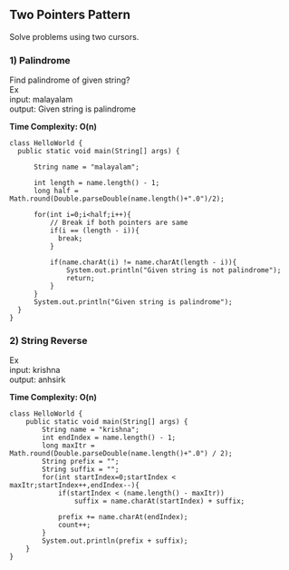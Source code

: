 ## Two Pointers Pattern
Solve problems using two cursors.

### 1) Palindrome<br>
Find palindrome of given string?<br>
Ex<br>
input: malayalam<br>
output: Given string is palindrome<br>

<b>Time Complexity: O(n)</b>

```
class HelloWorld {
  public static void main(String[] args) {
      
      String name = "malayalam";
      
      int length = name.length() - 1;
      long half = Math.round(Double.parseDouble(name.length()+".0")/2);
      
      for(int i=0;i<half;i++){
          // Break if both pointers are same
          if(i == (length - i)){
            break;
          }
          
          if(name.charAt(i) != name.charAt(length - i)){
              System.out.println("Given string is not palindrome");
              return;
          }
      }
      System.out.println("Given string is palindrome");
  }
}
```

### 2) String Reverse<br>
Ex<br>
input: krishna<br>
output: anhsirk<br>

<b>Time Complexity: O(n)</b>

```
class HelloWorld {
    public static void main(String[] args) {
        String name = "krishna";
        int endIndex = name.length() - 1;
        long maxItr = Math.round(Double.parseDouble(name.length()+".0") / 2);
        String prefix = "";
        String suffix = "";
        for(int startIndex=0;startIndex < maxItr;startIndex++,endIndex--){
            if(startIndex < (name.length() - maxItr))
                suffix = name.charAt(startIndex) + suffix;
            
            prefix += name.charAt(endIndex);
            count++;
        }
        System.out.println(prefix + suffix);
    }
}
```
